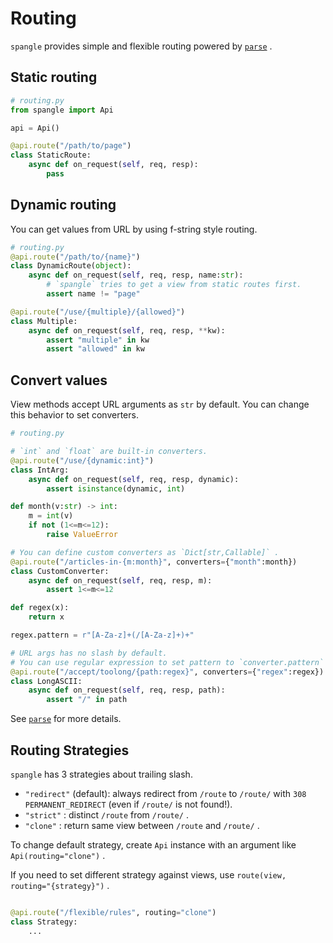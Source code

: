 # Routing

`spangle` provides simple and flexible routing powered by [`parse`](https://github.com/r1chardj0n3s/parse) .

## Static routing

```python
# routing.py
from spangle import Api

api = Api()

@api.route("/path/to/page")
class StaticRoute:
    async def on_request(self, req, resp):
        pass
```

## Dynamic routing

You can get values from URL by using f-string style routing.

```python
# routing.py
@api.route("/path/to/{name}")
class DynamicRoute(object):
    async def on_request(self, req, resp, name:str):
        # `spangle` tries to get a view from static routes first.
        assert name != "page"

@api.route("/use/{multiple}/{allowed}")
class Multiple:
    async def on_request(self, req, resp, **kw):
        assert "multiple" in kw
        assert "allowed" in kw

```

## Convert values
View methods accept URL arguments as `str` by default. You can change this behavior to set converters.

```python
# routing.py

# `int` and `float` are built-in converters.
@api.route("/use/{dynamic:int}")
class IntArg:
    async def on_request(self, req, resp, dynamic):
        assert isinstance(dynamic, int)

def month(v:str) -> int:
    m = int(v)
    if not (1<=m<=12):
        raise ValueError

# You can define custom converters as `Dict[str,Callable]` .
@api.route("/articles-in-{m:month}", converters={"month":month})
class CustomConverter:
    async def on_request(self, req, resp, m):
        assert 1<=m<=12

def regex(x):
    return x

regex.pattern = r"[A-Za-z]+(/[A-Za-z]+)+"

# URL args has no slash by default.
# You can use regular expression to set pattern to `converter.pattern` .
@api.route("/accept/toolong/{path:regex}", converters={"regex":regex})
class LongASCII:
    async def on_request(self, req, resp, path):
        assert "/" in path

```

See [`parse`](https://github.com/r1chardj0n3s/parse) for more details.

## Routing Strategies

`spangle` has 3 strategies about trailing slash.

* `"redirect"` (default): always redirect from `/route` to `/route/` with `308 PERMANENT_REDIRECT` (even if `/route/` is not found!).
* `"strict"` : distinct `/route` from `/route/` .
* `"clone"` : return same view between `/route` and `/route/` .

To change default strategy, create `Api` instance with an argument like `Api(routing="clone")` .

If you need to set different strategy against views, use `route(view, routing="{strategy}")` .

```python

@api.route("/flexible/rules", routing="clone")
class Strategy:
    ...

```
